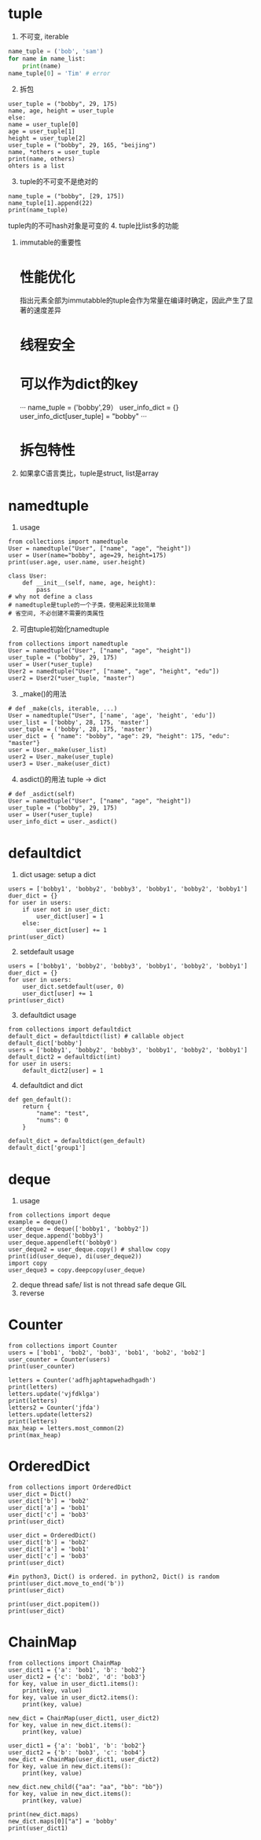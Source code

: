 # tuple
1. 不可变, iterable
```python
name_tuple = ('bob', 'sam')
for name in name_list:
	print(name)
name_tuple[0] = 'Tim' # error
```
2. 拆包
```
user_tuple = ("bobby", 29, 175)
name, age, height = user_tuple
else:
name = user_tuple[0]
age = user_tuple[1]
height = user_tuple[2]
user_tuple = ("bobby", 29, 165, "beijing")
name, *others = user_tuple
print(name, others)
ohters is a list
```
3. tuple的不可变不是绝对的
```
name_tuple = ("bobby", [29, 175])
name_tuple[1].append(22)
print(name_tuple)
```
tuple内的不可hash对象是可变的
4. tuple比list多的功能
   1. immutable的重要性
      # 性能优化
      	指出元素全部为immutabble的tuple会作为常量在编译时确定，因此产生了显著的速度差异
      # 线程安全
      # 可以作为dict的key
      ···
      name_tuple = ('bobby',29）
      user_info_dict = {}
      user_info_dict[user_tuple] = "bobby"
      ···
      # 拆包特性
   2. 如果拿C语言类比，tuple是struct, list是array
# namedtuple
1. usage
```
from collections import namedtuple
User = namedtuple("User", ["name", "age", "height"])
user = User(name="bobby", age=29, height=175)
print(user.age, user.name, user.height)

class User:
    def __init__(self, name, age, height):
        pass
# why not define a class
# namedtuple是tuple的一个子类，使用起来比较简单
# 省空间, 不必创建不需要的类属性
```
2. 可由tuple初始化namedtuple
```
from collections import namedtuple
User = namedtuple("User", ["name", "age", "height"])
user_tuple = ("bobby", 29, 175)
user = User(*user_tuple)
User2 = namedtuple("User", ["name", "age", "height", "edu"])
user2 = User2(*user_tuple, "master")
```
3. _make()的用法
```
# def _make(cls, iterable, ...)
User = namedtuple("User", ['name', 'age', 'height', 'edu'])
user_list = ['bobby', 28, 175, 'master']
user_tuple = ('bobby', 28, 175, 'master')
user_dict = { "name": "bobby", "age": 29, "height": 175, "edu": "master"}
user = User._make(user_list)
user2 = User._make(user_tuple)
user3 = User._make(user_dict)
```
4. asdict()的用法 tuple -> dict
```
# def _asdict(self)
User = namedtuple("User", ["name", "age", "height"])
user_tuple = ("bobby", 29, 175)
user = User(*user_tuple)
user_info_dict = user._asdict()
```
# defaultdict
1. dict usage: setup a dict
```
users = ['bobby1', 'bobby2', 'bobby3', 'bobby1', 'bobby2', 'bobby1']
duer_dict = {}
for user in users:
	if user not in user_dict:
		user_dict[user] = 1
	else:
		user_dict[user] += 1
print(user_dict)
```
2. setdefault usage
```
users = ['bobby1', 'bobby2', 'bobby3', 'bobby1', 'bobby2', 'bobby1']
duer_dict = {}
for user in users:
	user_dict.setdefault(user, 0)
	user_dict[user] += 1
print(user_dict)
```
3. defaultdict usage
```
from collections import defaultdict
default_dict = defaultdict(list) # callable object
default_dict['bobby']
users = ['bobby1', 'bobby2', 'bobby3', 'bobby1', 'bobby2', 'bobby1']
default_dict2 = defaultdict(int)
for user in users:
	default_dict2[user] = 1
```
4. defaultdict and dict
```
def gen_default():
	return {
		"name": "test",
		"nums": 0
	}

default_dict = defaultdict(gen_default)
default_dict['group1']
```
# deque
1. usage
```
from collections import deque
example = deque()
user_deque = deque(['bobby1', 'bobby2'])
user_deque.append('bobby3')
user_deque.appendleft('bobby0')
user_deque2 = user_deque.copy() # shallow copy
print(id(user_deque), di(user_deque2))
import copy
user_deque3 = copy.deepcopy(user_deque)
```
2. deque thread safe/ list is not thread safe
	deque GIL
3. reverse

# Counter
```
from collections import Counter
users = ['bob1', 'bob2', 'bob3', 'bob1', 'bob2', 'bob2']
user_counter = Counter(users)
print(user_counter)

letters = Counter('adfhjaphtapwehadhgadh')
print(letters)
letters.update('vjfdklga')
print(letters)
letters2 = Counter('jfda')
letters.update(letters2)
print(letters)
max_heap = letters.most_common(2)
print(max_heap)
```

# OrderedDict
```
from collections import OrderedDict
user_dict = Dict()
user_dict['b'] = 'bob2'
user_dict['a'] = 'bob1'
user_dict['c'] = 'bob3'
print(user_dict)

user_dict = OrderedDict()
user_dict['b'] = 'bob2'
user_dict['a'] = 'bob1'
user_dict['c'] = 'bob3'
print(user_dict)

#in python3, Dict() is ordered. in python2, Dict() is random
print(user_dict.move_to_end('b'))
print(user_dict)

print(user_dict.popitem())
print(user_dict)
```

# ChainMap
```
from collections import ChainMap
user_dict1 = {'a': 'bob1', 'b': 'bob2'}
user_dict2 = {'c': 'bob2', 'd': 'bob3'}
for key, value in user_dict1.items():
    print(key, value)
for key, value in user_dict2.items():
    print(key, value)

new_dict = ChainMap(user_dict1, user_dict2)
for key, value in new_dict.items():
    print(key, value)

user_dict1 = {'a': 'bob1', 'b': 'bob2'}
user_dict2 = {'b': 'bob3', 'c': 'bob4'}
new_dict = ChainMap(user_dict1, user_dict2)
for key, value in new_dict.items():
    print(key, value)

new_dict.new_child({"aa": "aa", "bb": "bb"})
for key, value in new_dict.items():
    print(key, value)

print(new_dict.maps)
new_dict.maps[0]["a"] = 'bobby'
print(user_dict1)
```
